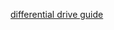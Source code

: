 [differential drive guide](https://github.com/SciBorgs/SciGuides/blob/main/projects/DifferentialDrive.md)
